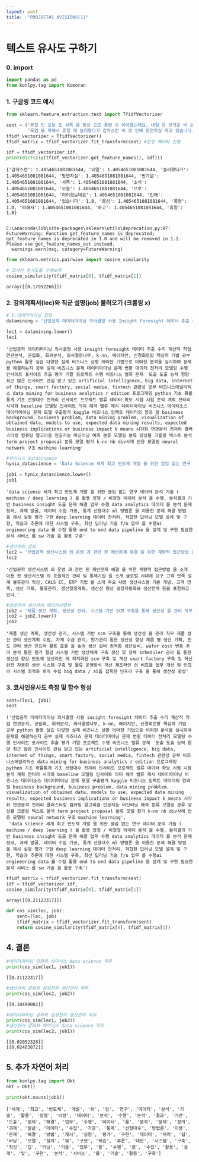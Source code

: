 ```yaml
---
layout: post
title:  "PROJECT#1 AVISIONS(1)"
---
```


# 텍스트 유사도 구하기

### 0. import


```python
import pandas as pd
from konlpy.tag import Komoran
```

### 1. 구글링 코드 예시


```python
from sklearn.feature_extraction.text import TfidfVectorizer

sent = ("휴일 인 오늘 도 서쪽 을 중심 으로 폭염 이 이어졌는데요, 내일 은 반가운 비 소식 이 있습니다.", 
        "폭염 을 피해서 휴일 에 놀러왔다가 갑작스런 비 로 인해 망연자실 하고 있습니다.") 
tfidf_vectorizer = TfidfVectorizer()
tfidf_matrix = tfidf_vectorizer.fit_transform(sent) #문장 벡터화 진행

idf = tfidf_vectorizer.idf_
print(dict(zip(tfidf_vectorizer.get_feature_names(), idf)))
```

    {'갑작스런': 1.4054651081081644, '내일': 1.4054651081081644, '놀러왔다가': 1.4054651081081644, '망연자실': 1.4054651081081644, '반가운': 1.4054651081081644, '서쪽': 1.4054651081081644, '소식': 1.4054651081081644, '오늘': 1.4054651081081644, '으로': 1.4054651081081644, '이어졌는데요': 1.4054651081081644, '인해': 1.4054651081081644, '있습니다': 1.0, '중심': 1.4054651081081644, '폭염': 1.0, '피해서': 1.4054651081081644, '하고': 1.4054651081081644, '휴일': 1.0}
    

    C:\anaconda\lib\site-packages\sklearn\utils\deprecation.py:87: FutureWarning: Function get_feature_names is deprecated; get_feature_names is deprecated in 1.0 and will be removed in 1.2. Please use get_feature_names_out instead.
      warnings.warn(msg, category=FutureWarning)
    


```python
from sklearn.metrics.pairwise import cosine_similarity

# 코사인 유사도를 구해보자
cosine_similarity(tfidf_matrix[0], tfidf_matrix[1])
```




    array([[0.17952266]])



### 2. 강의계획서(lec)와 직군 설명(job) 불러오기  (크롤링 x)


```python
# 1.데이터마이닝 강좌
datamining = '산업공학 데이터마이닝 의사결정 사용 Insight Foresight 데이터 추출 수리 계산적 작업 연관분석, 군집화, 회귀분석, 의사결정나무, k-NN, 베이지언, 신경회로망 핵심적 기법 공부 Python 활용 실습 다양한 실제 비즈니스 상황 어떠한 기법으로 어떠한 분석을 실시하여 문제를 해결하는지 공부 실제 비즈니스 문제 데이터마이닝 문제 변환 데이터 전처리 모델링 수행 인사이트 포사이트 추출 평가 기말 프로젝트 수행 비즈니스 밸류 문제  도출 도출 능력 함양 최근 많은 인사이트 관심 받고 있는 Artificial Intelligence, Big Data, Internet of Things, Smart Factory, Social Media, Fintech 관련성 공부 비즈니스애널리틱스 Data Mining for Business Analytics R edition 프로그래밍 python 기초 확률통계 기초 선형대수 전처리 인사이트 프로젝트 밸류 데이터 확보 시험 시험 분석 계획 전터리 시각화 baseline 모델링 인사이트 의미 해석 밸류 제시 데이터마이닝 비즈니스 데이터소스 데이터마이닝 문제 모델 구출평가 kaggle 비즈니스 임팩트 데이터의 양과 질 Business Background, Business Problem, Data Mining Problem, Visualization of Obtained Data, Models to use, Expected Data Mining Results, Expected Business Implications or Business Impact K means 시각화 연관분석 전처리 클러스터링 컴퓨팅 알고리즘 인공지능 머신러닝 예측 분류 모델링 분류 앙상블 크롤링 텍스트 분석 term project proposal 분류 모델 평가 k-nn nb div사례 반응 모델링 neural network 구조 machine learning'
```


```python
lec1 = datamining.lower()
lec1
```




    '산업공학 데이터마이닝 의사결정 사용 insight foresight 데이터 추출 수리 계산적 작업 연관분석, 군집화, 회귀분석, 의사결정나무, k-nn, 베이지언, 신경회로망 핵심적 기법 공부 python 활용 실습 다양한 실제 비즈니스 상황 어떠한 기법으로 어떠한 분석을 실시하여 문제를 해결하는지 공부 실제 비즈니스 문제 데이터마이닝 문제 변환 데이터 전처리 모델링 수행 인사이트 포사이트 추출 평가 기말 프로젝트 수행 비즈니스 밸류 문제  도출 도출 능력 함양 최근 많은 인사이트 관심 받고 있는 artificial intelligence, big data, internet of things, smart factory, social media, fintech 관련성 공부 비즈니스애널리틱스 data mining for business analytics r edition 프로그래밍 python 기초 확률통계 기초 선형대수 전처리 인사이트 프로젝트 밸류 데이터 확보 시험 시험 분석 계획 전터리 시각화 baseline 모델링 인사이트 의미 해석 밸류 제시 데이터마이닝 비즈니스 데이터소스 데이터마이닝 문제 모델 구출평가 kaggle 비즈니스 임팩트 데이터의 양과 질 business background, business problem, data mining problem, visualization of obtained data, models to use, expected data mining results, expected business implications or business impact k means 시각화 연관분석 전처리 클러스터링 컴퓨팅 알고리즘 인공지능 머신러닝 예측 분류 모델링 분류 앙상블 크롤링 텍스트 분석 term project proposal 분류 모델 평가 k-nn nb div사례 반응 모델링 neural network 구조 machine learning'




```python
#하이닉스 datascience
hynix_datascience = 'Data Science 세계 최고 반도체 개발 을 위한 끊임 없는 연구 데이터 분석 기술 ( Machine / Deep Learning ) 을 활용 정형 / 비정형 데이터 분석 을 수행, 분석결과 기반 Business Insight 도출 문제 해결 업무 수행 Data Analytics 데이터 를 분석 문제 정의, 과제 발굴, 데이터 수집 가공, 통계 선형대수 ML 방법론 을 이용한 문제 해결 방법 을 제시 실험 평가 구현 Deep Learning 데이터 전처리, 적합한 딥러닝 모델 설계 및 구현, 학습과 추론에 대한 시스템 구축, 최신 딥러닝 기술 F/U 업무 를 수행AI Engineering Data 를 수집 활용 End to End Data Pipeline 을 설계 및 구현 필요한 분석 서비스 를 SW 기술 을 활용 구축'
```


```python
job1 = hynix_datascience.lower()
job1
```




    'data science 세계 최고 반도체 개발 을 위한 끊임 없는 연구 데이터 분석 기술 ( machine / deep learning ) 을 활용 정형 / 비정형 데이터 분석 을 수행, 분석결과 기반 business insight 도출 문제 해결 업무 수행 data analytics 데이터 를 분석 문제 정의, 과제 발굴, 데이터 수집 가공, 통계 선형대수 ml 방법론 을 이용한 문제 해결 방법 을 제시 실험 평가 구현 deep learning 데이터 전처리, 적합한 딥러닝 모델 설계 및 구현, 학습과 추론에 대한 시스템 구축, 최신 딥러닝 기술 f/u 업무 를 수행ai engineering data 를 수집 활용 end to end data pipeline 을 설계 및 구현 필요한 분석 서비스 를 sw 기술 을 활용 구축'




```python
#생산관리 강좌
lec2 = '산업공학 생산시스템 의 운영 과 관련 된 제반문제 해결 을 위한 계량적 접근방법 을 소개 이용 한 생산시스템 의 효율적인 관리 및 통제기법 을 소개 글로벌 시대에 요구 고객 만족 설계 물류관리 혁신, CALS EC, ERP 기법 을 소개 주요 내용 생산시스템 기본 개념, 고객 만족, 생산 기획, 물류관리, 생산일정계획, 생산성 향상 공장자동화와 생산전략 등을 포함하고 있다.'
lec2
```




    '산업공학 생산시스템 의 운영 과 관련 된 제반문제 해결 을 위한 계량적 접근방법 을 소개 이용 한 생산시스템 의 효율적인 관리 및 통제기법 을 소개 글로벌 시대에 요구 고객 만족 설계 물류관리 혁신, CALS EC, ERP 기법 을 소개 주요 내용 생산시스템 기본 개념, 고객 만족, 생산 기획, 물류관리, 생산일정계획, 생산성 향상 공장자동화와 생산전략 등을 포함하고 있다.'




```python
#삼성전자 생산관리 메모리사업부
job2 = '제품 생산 계획, 생산성 관리, 시스템 기반 SCM 구축을 통해 생산성 을 관리 직무 제품 생산 관리 생산계획 수립, 자재 수급 관리, 원가관리 통한 생산성 향상 제품 별 생산 기획, 진도 관리 생산 인프라 활용 효율 을 높여 생산 설비 최적화 생산설비, Wafer Cost 변동 추이 분석 통한 원가 절감 시스템 기반 생산체계 구축 생산 및 정체 Scheduler 관리 를 통한 생산성 향상 반도체 생산라인 에 최적화된 SCM 구축 및 개선 Smart Factory 구축 및 혁신 완전 자동화 생산 시스템 구축 및 물류 운영방식 개선 제조라인 의 비효율 업무 개선 및 인프라 시스템 최적화 로직 수립 Big Data / AI를 접목한 인프라 구축 을 통해 생산성 향상'
job2 = job2.lower()
job2
```




    '제품 생산 계획, 생산성 관리, 시스템 기반 scm 구축을 통해 생산성 을 관리 직무 제품 생산 관리 생산계획 수립, 자재 수급 관리, 원가관리 통한 생산성 향상 제품 별 생산 기획, 진도 관리 생산 인프라 활용 효율 을 높여 생산 설비 최적화 생산설비, wafer cost 변동 추이 분석 통한 원가 절감 시스템 기반 생산체계 구축 생산 및 정체 scheduler 관리 를 통한 생산성 향상 반도체 생산라인 에 최적화된 scm 구축 및 개선 smart factory 구축 및 혁신 완전 자동화 생산 시스템 구축 및 물류 운영방식 개선 제조라인 의 비효율 업무 개선 및 인프라 시스템 최적화 로직 수립 big data / ai를 접목한 인프라 구축 을 통해 생산성 향상'



### 3. 코사인유사도 측정 및 함수 형성


```python
sent=(lec1, job1)
sent
```




    ('산업공학 데이터마이닝 의사결정 사용 insight foresight 데이터 추출 수리 계산적 작업 연관분석, 군집화, 회귀분석, 의사결정나무, k-nn, 베이지언, 신경회로망 핵심적 기법 공부 python 활용 실습 다양한 실제 비즈니스 상황 어떠한 기법으로 어떠한 분석을 실시하여 문제를 해결하는지 공부 실제 비즈니스 문제 데이터마이닝 문제 변환 데이터 전처리 모델링 수행 인사이트 포사이트 추출 평가 기말 프로젝트 수행 비즈니스 밸류 문제  도출 도출 능력 함양 최근 많은 인사이트 관심 받고 있는 artificial intelligence, big data, internet of things, smart factory, social media, fintech 관련성 공부 비즈니스애널리틱스 data mining for business analytics r edition 프로그래밍 python 기초 확률통계 기초 선형대수 전처리 인사이트 프로젝트 밸류 데이터 확보 시험 시험 분석 계획 전터리 시각화 baseline 모델링 인사이트 의미 해석 밸류 제시 데이터마이닝 비즈니스 데이터소스 데이터마이닝 문제 모델 구출평가 kaggle 비즈니스 임팩트 데이터의 양과 질 business background, business problem, data mining problem, visualization of obtained data, models to use, expected data mining results, expected business implications or business impact k means 시각화 연관분석 전처리 클러스터링 컴퓨팅 알고리즘 인공지능 머신러닝 예측 분류 모델링 분류 앙상블 크롤링 텍스트 분석 term project proposal 분류 모델 평가 k-nn nb div사례 반응 모델링 neural network 구조 machine learning',
     'data science 세계 최고 반도체 개발 을 위한 끊임 없는 연구 데이터 분석 기술 ( machine / deep learning ) 을 활용 정형 / 비정형 데이터 분석 을 수행, 분석결과 기반 business insight 도출 문제 해결 업무 수행 data analytics 데이터 를 분석 문제 정의, 과제 발굴, 데이터 수집 가공, 통계 선형대수 ml 방법론 을 이용한 문제 해결 방법 을 제시 실험 평가 구현 deep learning 데이터 전처리, 적합한 딥러닝 모델 설계 및 구현, 학습과 추론에 대한 시스템 구축, 최신 딥러닝 기술 f/u 업무 를 수행ai engineering data 를 수집 활용 end to end data pipeline 을 설계 및 구현 필요한 분석 서비스 를 sw 기술 을 활용 구축')




```python
tfidf_matrix = tfidf_vectorizer.fit_transform(sent)
idf = tfidf_vectorizer.idf_
cosine_similarity(tfidf_matrix[0], tfidf_matrix[1])
```




    array([[0.21122317]])




```python
def cos_sim(lec, job):
    sent=(lec, job)
    tfidf_matrix = tfidf_vectorizer.fit_transform(sent)
    return cosine_similarity(tfidf_matrix[0], tfidf_matrix[1])
```

## 4. 결론


```python
#데이터마이닝 강좌와 하이닉스 data science 직무
print(cos_sim(lec1, job1))
```

    [[0.21122317]]
    


```python
#생산관리 강좌와 삼성전자 생산관리 직무
print(cos_sim(lec2, job2))
```

    [[0.10499002]]
    


```python
#데이터마이닝 강좌와 삼성전자 생산관리 직무
print(cos_sim(lec1, job2))
#생산관리 강좌와 하이닉스 data science 직무
print(cos_sim(lec2, job1))
```

    [[0.02052328]]
    [[0.02403872]]
    

## 5. 추가 자연어 처리


```python
from konlpy.tag import Okt 
okt = Okt()

```


```python
print(okt.nouns(job1))
```

    ['세계', '최고', '반도체', '개발', '위', '임', '연구', '데이터', '분석', '기술', '활용', '정형', '비정', '데이터', '분석', '수행', '분석', '결과', '기반', '도출', '문제', '해결', '업무', '수행', '데이터', '를', '분석', '문제', '정의', '과제', '발굴', '데이터', '수집', '가공', '통계', '선형대수', '방법론', '이용', '문제', '해결', '방법', '제시', '실험', '평가', '구현', '데이터', '처리', '딥', '러닝', '모델', '설계', '및', '구현', '학습', '추론', '대한', '시스템', '구축', '최신', '딥', '러닝', '기술', '업무', '를', '수행', '를', '수집', '활용', '설계', '및', '구현', '분석', '서비스', '를', '기술', '활용', '구축']
    


```python

```
